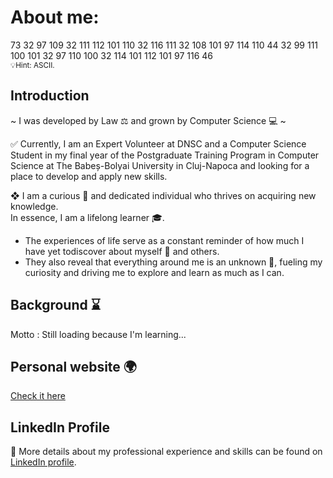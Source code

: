 # About me:

73 32 97 109 32 111 112 101 110 32 116 111 32 108 101 97 114 110 44 32 99 111 100 101 32 97 110 100 32 114 101 112 101 97 116 46
<br />
<small>💡Hint: ASCII.</small>


## Introduction

~ I was developed by Law ⚖️ and grown by Computer Science 💻 ~

✅ Currently, I am an Expert Volunteer at DNSC and a Computer Science Student in my final year of the Postgraduate Training Program in Computer Science at The Babeș-Bolyai University in Cluj-Napoca and looking for a place to develop and apply new skills.

❖ I am a curious 🤔 and dedicated individual who thrives on acquiring new knowledge. 
<br />
In essence, I am a lifelong learner 🎓.
- The experiences of life serve as a constant reminder of how much I have yet todiscover about myself 💭 and others. 
- They also reveal that everything around me is an
unknown 🔮, fueling my curiosity and driving me to explore and learn as much as I can. 


## Background ⌛ 
Motto : Still loading because I'm learning...

## Personal website 🌍 
[Check it here](https://marcutamas.github.io/PersonalWebsite/)

## LinkedIn Profile
 💼 More details about my professional experience and skills can be found on [LinkedIn profile](https://www.linkedin.com/in/tamasmarcu/).

